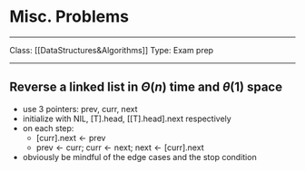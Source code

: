 # Misc. Problems
___
Class: [[DataStructures&Algorithms]]
Type: Exam prep
___
## Reverse a linked list in $\Theta(n)$ time and $\theta(1)$ space
- use 3 pointers: $\text{prev, curr, next}$ 
- initialize with $\text{NIL, [T].head, [[T].head].next}$ respectively
- on each step:
	- $\text{[curr].next} \leftarrow \text{prev}$
	- $\text{prev}\leftarrow\text{curr; } \text{curr}\leftarrow\text{next; } \text{next}\leftarrow\text{[curr].next}$
- obviously be mindful of the edge cases and the stop condition